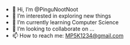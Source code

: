- 👋 Hi, I’m @PinguNootNoot
- 👀 I’m interested in exploring new things
- 🌱 I’m currently learning Computer Science
- 💞️ I’m looking to collaborate on ...
- 📫 How to reach me: MP5K1234@gmail.com

<!---
PinguNootNoot/PinguNootNoot is a ✨ special ✨ repository because its `README.md` (this file) appears on your GitHub profile.
You can click the Preview link to take a look at your changes.
--->
